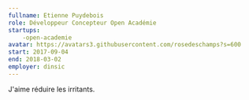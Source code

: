 ```yaml
---
fullname: Etienne Puydebois
role: Développeur Concepteur Open Académie
startups:
    -open-academie
avatar: https://avatars3.githubusercontent.com/rosedeschamps?s=600
start: 2017-09-04
end: 2018-03-02
employer: dinsic
---
```


J'aime réduire les irritants.

